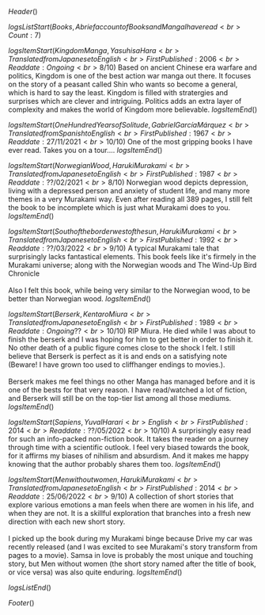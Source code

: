 $Header()$

$logsListStart(Books,A brief account of Books and Manga I have read<br>Count : 7)$


$logsItemStart(Kingdom Manga,Yasuhisa Hara<br>Translated from Japanese to English<br>First Published: 2006<br>Read date: Ongoing<br>8/10)$
Based on ancient Chinese era warfare and politics, Kingdom is one of the best action war
manga out there. It focuses on the story of a peasant called Shin who wants so become a
general, which is hard to say the least. Kingdom is filled with stratergies and surprises
which are clever and intriguing. Politics adds an extra layer of complexity and makes the
world of Kingdom more believable.
$logsItemEnd()$

$logsItemStart(One Hundred Years of Solitude,Gabriel García Márquez <br>Translated from Spanish to English <br>First Published: 1967<br>Read date: 27/11/2021<br>10/10)$
One of the most gripping books I have ever read. Takes you on a tour....
$logsItemEnd()$

$logsItemStart(Norwegian Wood,Haruki Murakami<br>Translated from Japanese to English<br>First Published: 1987<br>Read date: ??/02/2021<br>8/10)$
Norwegian wood depicts depression, living with a depressed person and anxiety of student life, and many more themes in a very Murakami way. Even after reading all 389 pages, I still felt the book to be incomplete which is just what Murakami does to you.
$logsItemEnd()$

$logsItemStart(South of the border west of the sun,Haruki Murakami<br>Translated from Japanese to English<br>First Published: 1992<br>Read date: ??/03/2022<br>9/10)$
A typical Murakami tale that surprisingly lacks fantastical elements. This book feels like it's firmely in the Murakami universe; along with the Norwegian woods and The Wind-Up Bird Chronicle
<br><br>
Also I felt this book, while being very similar to the Norwegian wood, to be better than Norwegian wood.
$logsItemEnd()$

$logsItemStart(Berserk,Kentaro Miura<br>Translated from Japanese to English<br>First Published: 1989<br>Read date: Ongoing??<br>10/10)$
RIP Miura. He died while I was about to finish the berserk and I was hoping for him to get better in order to finish it. No other death of a public figure comes close to the shock I felt. I still believe that Berserk is perfect as it is and ends on a satisfying note (Beware! I have grown too used to cliffhanger endings to movies.).
<br><br>
Berserk makes me feel things no other Manga has managed before and it is one of the bests for that very reason. I have read/watched a lot of fiction, and Berserk will still be on the top-tier list among all those mediums.
$logsItemEnd()$

$logsItemStart(Sapiens,Yuval Harari<br>English<br>First Published: 2014<br>Read date: ??/05/2022<br>10/10)$
A surprisingly easy read for such an info-packed non-fiction book. It takes the reader on a journey through time with a scientific outlook. I feel very biased towards the book, for it affirms my biases of nihilism and absurdism. And it makes me happy knowing that the author probably shares them too.
$logsItemEnd()$

$logsItemStart(Men without women,Haruki Murakami <br>Translated from Japanese to English<br>First Published: 2014<br>Read date: 25/06/2022<br>9/10)$
A collection of short stories that explore various emotions a man feels when there are women in his life, and when they are not. It is a skillful exploration that branches into a fresh new direction with each new short story.
<br><br>
I picked up the book during my Murakami binge because Drive my car was recently released (and I was excited to see Murakami's story transform from pages to a movie). Samsa in love is probably the most unique and touching story, but Men without women (the short story named after the title of book, or vice versa) was also quite enduring.
$logsItemEnd()$


$logsListEnd()$

$Footer()$